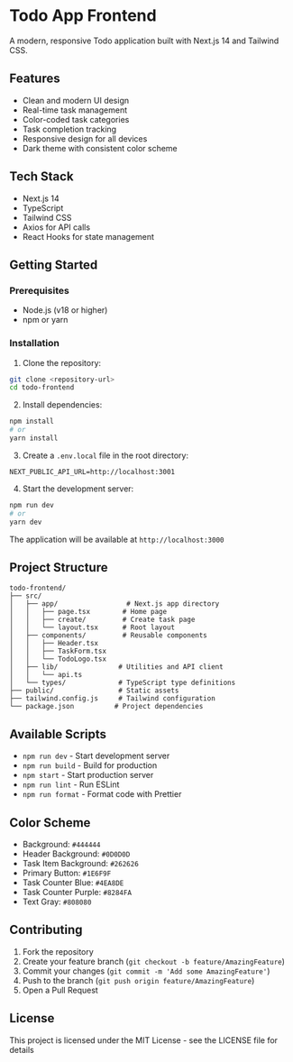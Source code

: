 # Todo App Frontend

A modern, responsive Todo application built with Next.js 14 and Tailwind CSS.

## Features

- Clean and modern UI design
- Real-time task management
- Color-coded task categories
- Task completion tracking
- Responsive design for all devices
- Dark theme with consistent color scheme

## Tech Stack

- Next.js 14
- TypeScript
- Tailwind CSS
- Axios for API calls
- React Hooks for state management

## Getting Started

### Prerequisites

- Node.js (v18 or higher)
- npm or yarn

### Installation

1. Clone the repository:
```bash
git clone <repository-url>
cd todo-frontend
```

2. Install dependencies:
```bash
npm install
# or
yarn install
```

3. Create a `.env.local` file in the root directory:
```env
NEXT_PUBLIC_API_URL=http://localhost:3001
```

4. Start the development server:
```bash
npm run dev
# or
yarn dev
```

The application will be available at `http://localhost:3000`

## Project Structure

```
todo-frontend/
├── src/
│   ├── app/                 # Next.js app directory
│   │   ├── page.tsx        # Home page
│   │   ├── create/         # Create task page
│   │   └── layout.tsx      # Root layout
│   ├── components/         # Reusable components
│   │   ├── Header.tsx
│   │   ├── TaskForm.tsx
│   │   └── TodoLogo.tsx
│   ├── lib/               # Utilities and API client
│   │   └── api.ts
│   └── types/             # TypeScript type definitions
├── public/                # Static assets
├── tailwind.config.js     # Tailwind configuration
└── package.json          # Project dependencies
```

## Available Scripts

- `npm run dev` - Start development server
- `npm run build` - Build for production
- `npm start` - Start production server
- `npm run lint` - Run ESLint
- `npm run format` - Format code with Prettier

## Color Scheme

- Background: `#444444`
- Header Background: `#0D0D0D`
- Task Item Background: `#262626`
- Primary Button: `#1E6F9F`
- Task Counter Blue: `#4EA8DE`
- Task Counter Purple: `#8284FA`
- Text Gray: `#808080`

## Contributing

1. Fork the repository
2. Create your feature branch (`git checkout -b feature/AmazingFeature`)
3. Commit your changes (`git commit -m 'Add some AmazingFeature'`)
4. Push to the branch (`git push origin feature/AmazingFeature`)
5. Open a Pull Request

## License

This project is licensed under the MIT License - see the LICENSE file for details
